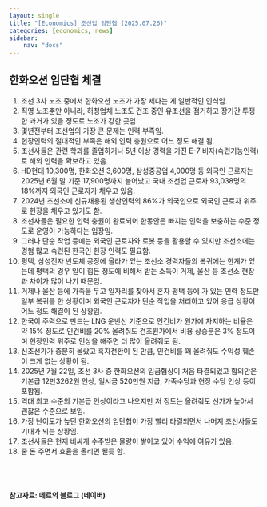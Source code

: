 ```yaml
---
layout: single
title: "[Economics] 조선업 임단협 (2025.07.26)"
categories: [economics, news]
sidebar:
    nav: "docs"
---
```


## 한화오션 임단협 체결
1. 조선 3사 노조 중에서 한화오션 노조가 가장 세다는 게 일반적인 인식임.
1. 직영 노조뿐만 아니라, 허청업체 노조도 건조 중인 유조선을 점거하고 장기간 투쟁한 과거가 있을 정도로 노조가 강한 곳임.
1. 몇년전부터 조선업의 가장 큰 문제는 인력 부족임.
1. 현장인력의 절대적인 부족은 해외 인력 충원으로 어느 정도 해결 됨.
1. 조선사들은 관련 학과를 졸업하거나 5년 이상 경력을 가진 E-7 비자(숙련기능인력)로 해외 인력을 확보하고 있음.
1. HD현대 10,300명, 한화오션 3,600명, 삼성중공업 4,000명 등 외국인 근로자는 2025년 6월 말 기준 17,900명까지 늘어났고 국내 조선업 근로자 93,038명의 18%까지 외국인 근로자가 채우고 있음.
1. 2024년 조선소에 신규채용된 생산인력의 86%가 외국인으로 외국인 근로자 위주로 현장을 채우고 있기도 함.
1. 조선사들은 필요한 인력 충원이 완료되어 한동안은 빠지는 인력을 보충하는 수준 정도로 운영이 가능하다는 입장임.
1. 그러나 단순 작업 등에는 외국인 근로자와 로봇 등을 활용할 수 있지만 조선소에는 경험 많고 숙련된 한국인 현장 인력도 필요함.
1. 평택, 삼성전자 반도체 공장에 올라가 있는 조선소 경력자들의 복귀에는 한계가 있는데 평택의 경우 일이 힘든 정도에 비해서 받는 소득이 거제, 울산 등 조선소 현장과 차이가 많이 나기 때문임.
1. 거제나 울산 등에 가족을 두고 일자리를 찾아서 혼자 평택 등에 가 있는 인력 정도만 일부 복귀를 한 상황이며 외국인 근로자가 단순 작업을 처리하고 있어 응급 상황이 어느 정도 해결이 된 상황임.
1. 한국이 주력으로 만드는 LNG 운반선 기준으로 인건비가 원가에 차지하는 비율은 약 15% 정도로 인건비를 20% 올려줘도 건조원가에서 비용 상승분은 3% 정도이며 현장인력 위주로 인상을 해주면 더 많이 올려줘도 됨.
1. 신조선가가 충분히 올랐고 흑자전환이 된 만큼, 인건비를 꽤 올려줘도 수익성 훼손이 크게 없는 상황이 됨.
1. 2025년 7월 22일, 조선 3사 중 한화오션의 임금협상이 처음 타결되었고 합의안은 기본급 12만3262원 인상, 일시금 520만원 지급, 가족수당과 현장 수당 인상 등이 포함됨.
1. 역대 최고 수준의 기본급 인상이라고 나오지만 저 정도는 올려줘도 선가가 높아서 괜찮은 수준으로 보임.
1. 가장 난이도가 높던 한화오션의 임단협이 가장 빨리 타결되면서 나머지 조선사들도 기대가 되는 상황임.
1. 조선사들은 현재 비싸게 수주받은 물량이 쌓이고 있어 수익에 여유가 있음.
1. 줄 돈 주면서 효율을 올리면 될듯 함.



<br/>
<br/>

#### 참고자료: 메르의 블로그 (네이버)